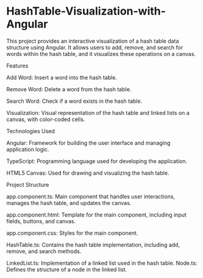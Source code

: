 # HashTable-Visualization-with-Angular
This project provides an interactive visualization of a hash table data structure using Angular. It allows users to add, remove, and search for words within the hash table, and it visualizes these operations on a canvas.


Features

Add Word: Insert a word into the hash table.

Remove Word: Delete a word from the hash table.

Search Word: Check if a word exists in the hash table.

Visualization: Visual representation of the hash table and linked lists on a canvas, with color-coded cells.



Technologies Used

Angular: Framework for building the user interface and managing application logic.

TypeScript: Programming language used for developing the application.

HTML5 Canvas: Used for drawing and visualizing the hash table.



Project Structure

app.component.ts: Main component that handles user interactions, manages the hash table, and updates the canvas.

app.component.html: Template for the main component, including input fields, buttons, and canvas.

app.component.css: Styles for the main component.

HashTable.ts: Contains the hash table implementation, including add, remove, and search methods.

LinkedList.ts: Implementation of a linked list used in the hash table.
Node.ts: Defines the structure of a node in the linked list.
